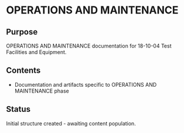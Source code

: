 # OPERATIONS AND MAINTENANCE

## Purpose
OPERATIONS AND MAINTENANCE documentation for 18-10-04 Test Facilities and Equipment.

## Contents
- Documentation and artifacts specific to OPERATIONS AND MAINTENANCE phase

## Status
Initial structure created - awaiting content population.
